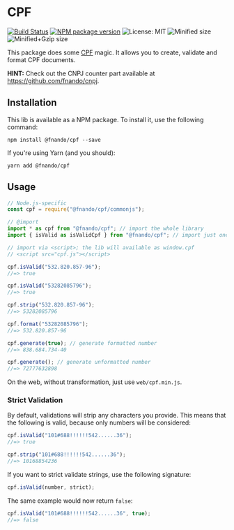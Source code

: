 # CPF

[![Build Status](https://travis-ci.org/fnando/cpf.svg?branch=master)](https://travis-ci.org/fnando/cpf)
[![NPM package version](https://img.shields.io/npm/v/@fnando/cpf.svg)](https://www.npmjs.com/package/@fnando/cpf)
![License: MIT](https://img.shields.io/npm/l/@fnando/cpf.svg)
![Minified size](http://img.badgesize.io/fnando/cpf/master/dist/cpf.min.js.svg?label=cpf+min+size)
![Minified+Gzip size](http://img.badgesize.io/fnando/cpf/master/dist/cpf.min.js.svg?compression=gzip&label=cpf+min%2Bgzip+size)

This package does some
[CPF](http://en.wikipedia.org/wiki/Cadastro_de_Pessoas_F%C3%ADsicas) magic. It
allows you to create, validate and format CPF documents.

**HINT:** Check out the CNPJ counter part available at
<https://github.com/fnando/cnpj>.

## Installation

This lib is available as a NPM package. To install it, use the following
command:

```
npm install @fnando/cpf --save
```

If you're using Yarn (and you should):

```
yarn add @fnando/cpf
```

## Usage

```js
// Node.js-specific
const cpf = require("@fnando/cpf/commonjs");

// @import
import * as cpf from "@fnando/cpf"; // import the whole library
import { isValid as isValidCpf } from "@fnando/cpf"; // import just one function

// import via <script>; the lib will available as window.cpf
// <script src="cpf.js"></script>

cpf.isValid("532.820.857-96");
//=> true

cpf.isValid("53282085796");
//=> true

cpf.strip("532.820.857-96");
//=> 53282085796

cpf.format("53282085796");
//=> 532.820.857-96

cpf.generate(true); // generate formatted number
//=> 838.684.734-40

cpf.generate(); // generate unformatted number
//=> 72777632898
```

On the web, without transformation, just use `web/cpf.min.js`.

### Strict Validation

By default, validations will strip any characters you provide. This means that
the following is valid, because only numbers will be considered:

```js
cpf.isValid("101#688!!!!!!542......36");
//=> true

cpf.strip("101#688!!!!!!542......36");
//=> 10168854236
```

If you want to strict validate strings, use the following signature:

```js
cpf.isValid(number, strict);
```

The same example would now return `false`:

```js
cpf.isValid("101#688!!!!!!542......36", true);
//=> false
```
